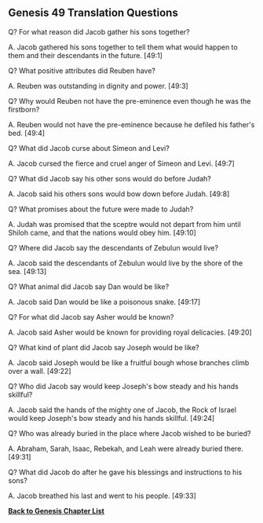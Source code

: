 ## Genesis 49 Translation Questions ##

Q? For what reason did Jacob gather his sons together?

A. Jacob gathered his sons together to tell them what would happen to them and their descendants in the future. [49:1]

Q? What positive attributes did Reuben have?

A. Reuben was outstanding in dignity and power. [49:3]

Q? Why would Reuben not have the pre-eminence even though he was the firstborn?

A. Reuben would not have the pre-eminence because he defiled his father's bed. [49:4]

Q? What did Jacob curse about Simeon and Levi?

A. Jacob cursed the fierce and cruel anger of Simeon and Levi. [49:7]

Q? What did Jacob say his other sons would do before Judah?

A. Jacob said his others sons would bow down before Judah. [49:8]

Q? What promises about the future were made to Judah?

A. Judah was promised that the sceptre would not depart from him until Shiloh came, and that the nations would obey him. [49:10]

Q? Where did Jacob say the descendants of Zebulun would live?

A. Jacob said the descendants of Zebulun would live by the shore of the sea. [49:13]

Q? What animal did Jacob say Dan would be like?

A. Jacob said Dan would be like a poisonous snake. [49:17]

Q? For what did Jacob say Asher would be known?

A. Jacob said Asher would be known for providing royal delicacies. [49:20]

Q? What kind of plant did Jacob say Joseph would be like?

A. Jacob said Joseph would be like a fruitful bough whose branches climb over a wall. [49:22]

Q? Who did Jacob say would keep Joseph's bow steady and his hands skillful?

A. Jacob said the hands of the mighty one of Jacob, the Rock of Israel would keep Joseph's bow steady and his hands skillful. [49:24]
 
Q? Who was already buried in the place where Jacob wished to be buried?

A. Abraham, Sarah, Isaac, Rebekah, and Leah were already buried there. [49:31]

Q? What did Jacob do after he gave his blessings and instructions to his sons?

A. Jacob breathed his last and went to his people. [49:33]

__[Back to Genesis Chapter List](./)__

